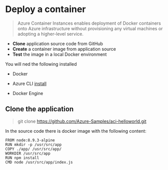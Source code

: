 # Deploy a container

> Azure Container Instances enables deployment of Docker containers onto Azure infrastructure without provisioning any virtual machines or adopting a higher-level service.

- **Clone** application source code from GitHub
- **Create** a container image from application source
- **Test** the image in a local Docker environment

You will ned the following installed
- Docker 
- Azure CLI [install](https://docs.microsoft.com/cli/azure/install-azure-cli)

- Docker Engine

## Clone the application

> git clone https://github.com/Azure-Samples/aci-helloworld.git


In the source code there is docker image with the following content:

```
FROM node:8.9.3-alpine
RUN mkdir -p /usr/src/app
COPY ./app/ /usr/src/app/
WORKDIR /usr/src/app
RUN npm install
CMD node /usr/src/app/index.js
```

